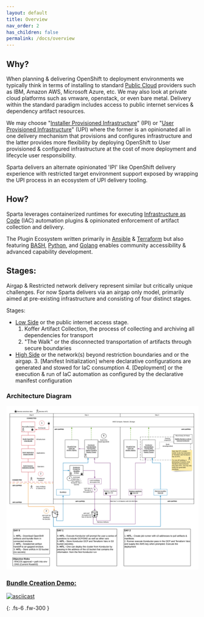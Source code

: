 ```yaml
---
layout: default
title: Overview
nav_order: 2
has_children: false
permalink: /docs/overview
---
```

## Why?
When planning & delivering OpenShift to deployment environments we typically think 
in terms of installing to standard [Public Cloud] providers such as IBM, Amazon AWS,
Microsoft Azure, etc. We may also look at private cloud platforms such as vmware,
openstack, or even bare metal. Delivery within the standard paradigm includes
access to public internet services & dependency artifact resources.

We may choose "[Installer Provisioned Infrastructure]" (IPI) or "[User Provisioned
Infrastructure]" (UPI) where the former is an opinionated all in one delivery mechanism 
that provisions and configures infrastructure and the latter provides more
flexibility by deploying OpenShift to User provisioned & configured
infrastructure at the cost of more deployment and lifecycle user responsibility.

Sparta delivers an alternate opinionated 'IPI' like OpenShift delivery
experience with restricted target environment support exposed by wrapping the
UPI process in an ecosystem of UPI delivery tooling.

## How?
Sparta leverages containerized runtimes for executing [Infrastructure as Code] (IAC)
automation plugins & opinionated enforcement of artifact collection and delivery.

The Plugin Ecosystem written primarily in [Ansible] & [Terraform] but also featuring
[BASH], [Python], and [Golang] enables community accessibility & advanced capability
development.

## Stages:
Airgap & Restricted network delivery represent similar but critically unique
challenges. For now Sparta delivers via an airgap only model, primarily aimed at
pre-existing infrastructure and consisting of four distinct stages.

Stages:
  - [Low Side] or the public internet access stage.
    1. Koffer Artifact Collection, the process of collecting and archiving all dependencies for transport
    2. "The Walk" or the disconnected transportation of artifacts through secure boundaries
  - [High Side] or the network(s) beyond restriction boundaries and or the airgap.
    3. [Manifest Initialization] where declarative configurations are generated and stowed for IaC consumption
    4. [Deployment] or the execution & run of IaC automation as configured by the declarative manifest configuration

[Public Cloud]:https://www.redhat.com/en/topics/cloud-computing/what-is-public-cloud
[Installer Provisioned Infrastructure]:https://github.com/openshift/installer#supported-platforms
[User Provisioned Infrastructure]:https://github.com/openshift/installer#supported-platforms
[IaC]:https://www.ibm.com/cloud/learn/infrastructure-as-code
[Infrastructure as Code]:https://www.ibm.com/cloud/learn/infrastructure-as-code
[Low Side]:https://en.wikipedia.org/wiki/Air_gap_(networking)#Use_in_classified_settings
[High Side]:https://en.wikipedia.org/wiki/Air_gap_(networking)#Use_in_classified_settings
[BASH]:https://www.gnu.org/software/bash
[Python]:https://www.python.org
[Golang]:https://golang.org
[Ansible]:https://www.ansible.com
[Terraform]:https://www.terraform.io

### Architecture Diagram
![Diagram](./web/sparta.png)

### [Bundle Creation Demo:](https://asciinema.org/a/BFb4Hq4h9q4tsNllfRT9K5OWC)
[![asciicast](https://asciinema.org/a/BFb4Hq4h9q4tsNllfRT9K5OWC.png)](https://asciinema.org/a/BFb4Hq4h9q4tsNllfRT9K5OWC)

{: .fs-6 .fw-300 }
